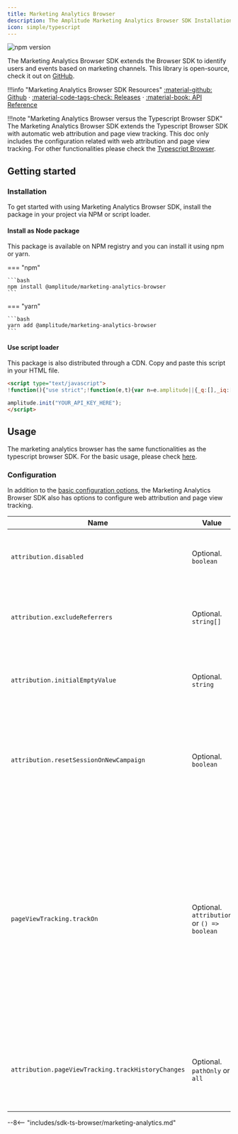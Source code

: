 ```yaml
---
title: Marketing Analytics Browser
description: The Amplitude Marketing Analytics Browser SDK Installation & Quick Start guide.
icon: simple/typescript
---
```



![npm version](https://badge.fury.io/js/@amplitude%2Fmarketing-analytics-browser.svg)

The Marketing Analytics Browser SDK extends the Browser SDK to identify users and events based on marketing channels. This library is open-source, check it out on [GitHub](https://github.com/amplitude/Amplitude-TypeScript/tree/main/packages/marketing-analytics-browser).

!!!info "Marketing Analytics Browser SDK Resources"
    [:material-github: Github](https://github.com/amplitude/Amplitude-TypeScript/tree/main/packages/marketing-analytics-browser) · [:material-code-tags-check: Releases](https://github.com/amplitude/Amplitude-TypeScript/releases?q=marketing-analytics-browser&expanded=true) · [:material-book: API Reference](https://amplitude.github.io/Amplitude-TypeScript/modules/_amplitude_marketing_analytics_browser.html)

!!!note "Marketing Analytics Browser versus the Typescript Browser SDK"
    The Marketing Analytics Browser SDK extends the Typescript Browser SDK with automatic web attribution and page view tracking. This doc only includes the configuration related with web attribution and page view tracking. For other functionalities please check the [Typescript Browser](../typescript-browser).

## Getting started

### Installation

To get started with using Marketing Analytics Browser SDK, install the package in your project via NPM or script loader.

#### Install as Node package

This package is available on NPM registry and you can install it using npm or yarn.

=== "npm"

    ```bash
    npm install @amplitude/marketing-analytics-browser
    ```

=== "yarn"

    ```bash
    yarn add @amplitude/marketing-analytics-browser
    ```

#### Use script loader

This package is also distributed through a CDN. Copy and paste this script in your HTML file.

```html
<script type="text/javascript">
!function(){"use strict";!function(e,t){var n=e.amplitude||{_q:[],_iq:[]};if(n.invoked)e.console&&console.error&&console.error("Amplitude snippet has been loaded.");else{n.invoked=!0;var r=t.createElement("script");r.type="text/javascript",r.integrity="sha384-QhZkEQJe2NFJ4yDkn/RFnD+NP0FINrep4tUh958v8McXRqszeRUQWbwBCfFqZvnF",r.crossOrigin="anonymous",r.async=!0,r.src="https://cdn.amplitude.com/libs/marketing-analytics-browser-0.2.0-min.js.gz",r.onload=function(){e.amplitude.runQueuedFunctions||console.log("[Amplitude] Error: could not load SDK")};var s=t.getElementsByTagName("script")[0];function v(e,t){e.prototype[t]=function(){return this._q.push({name:t,args:Array.prototype.slice.call(arguments,0)}),this}}s.parentNode.insertBefore(r,s);for(var o=function(){return this._q=[],this},i=["add","append","clearAll","prepend","set","setOnce","unset","preInsert","postInsert","remove","getUserProperties"],a=0;a<i.length;a++)v(o,i[a]);n.Identify=o;for(var u=function(){return this._q=[],this},c=["getEventProperties","setProductId","setQuantity","setPrice","setRevenue","setRevenueType","setEventProperties"],p=0;p<c.length;p++)v(u,c[p]);n.Revenue=u;var l=["getDeviceId","setDeviceId","getSessionId","setSessionId","getUserId","setUserId","setOptOut","setTransport","reset"],d=["init","add","remove","track","logEvent","identify","groupIdentify","setGroup","revenue","flush"];function f(e){function t(t,n){e[t]=function(){var r={promise:new Promise((n=>{e._q.push({name:t,args:Array.prototype.slice.call(arguments,0),resolve:n})}))};if(n)return r}}for(var n=0;n<l.length;n++)t(l[n],!1);for(var r=0;r<d.length;r++)t(d[r],!0)}f(n),n.createInstance=function(){var e=n._iq.push({_q:[]})-1;return f(n._iq[e]),n._iq[e]},e.amplitude=n}}(window,document)}();

amplitude.init("YOUR_API_KEY_HERE");
</script>
```

## Usage

The marketing analytics browser has the same functionalities as the typescript browser SDK. For the basic usage, please check [here](../typescript-browser/).

### Configuration

In addition to the [basic configuration options](../typescript-browser/#configuration), the Marketing Analytics Browser SDK also has options to configure web attribution and page view tracking.

|<div class="big-column">Name  </div>    | Value|Description|
|----|----|----|
|`attribution.disabled`| Optional. `boolean` | Disable the attribution tracking, attribution is enabled by default |
|`attribution.excludeReferrers`|  Optional. `string[]` | Exclude the attribution tracking for the provided referrers string |
|`attribution.initialEmptyValue`| Optional. `string` | Reset the `sessionId` on a new campaign, Default value is `EMPTY` |
|`attribution.resetSessionOnNewCampaign`| Optional. `boolean` | Reset the `sessionId` on a new campaign, won't create a new session for new campaign by default |
|`pageViewTracking.trackOn`| Optional. `attribution` or `() => boolean` | `attribution` - Fire a page view event attribution information changes. `undefined` - Fire a page view event on page load or on history changes for single page application, default behavior. `() => boolean` - Fire a page view events based on a `trackOn` functions|
|`attribution.pageViewTracking.trackHistoryChanges`  | Optional. `pathOnly` or `all` | Track the page view only on the path changes, track `all` URL changes by default|

--8<-- "includes/sdk-ts-browser/marketing-analytics.md"